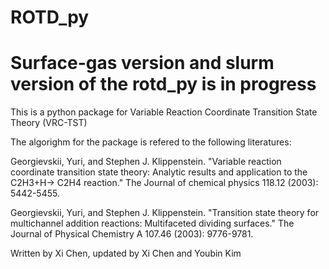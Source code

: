# ROTD_py

# Surface-gas version and slurm version of the rotd_py is in progress

This is a python package for Variable Reaction Coordinate Transition State Theory
(VRC-TST)

The algorighm for the package is refered to the following literatures:

Georgievskii, Yuri, and Stephen J. Klippenstein. 
"Variable reaction coordinate transition state theory: Analytic results and 
application to the C2H3+H→ C2H4 reaction." 
The Journal of chemical physics 118.12 (2003): 5442-5455.


Georgievskii, Yuri, and Stephen J. Klippenstein. 
"Transition state theory for multichannel addition reactions: Multifaceted 
dividing surfaces." 
The Journal of Physical Chemistry A 107.46 (2003): 9776-9781.

Written by Xi Chen, updated by Xi Chen and Youbin Kim
